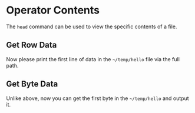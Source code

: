 # Operator Contents
The `head` command can be used to view the specific contents of a file.

## Get Row Data

Now please print the first line of data in the `~/temp/hello` file via the full path.

## Get Byte Data

Unlike above, now you can get the first byte in the `~/temp/hello` and output it.